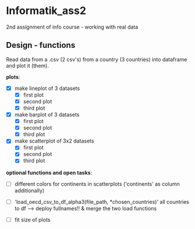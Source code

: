# Informatik_ass2
2nd assignment of info course - working with real data


## Design - functions
Read data from a .csv (2 csv's) from a country (3 countries) into dataframe and plot it (them).

**plots**:
- [x] make lineplot of 3 datasets
  - [x] first plot
  - [x] second plot
  - [x] third plot
- [x] make barplot of 3 datasets
  - [x] first plot
  - [x] second plot
  - [x] third plot
- [x] make scatterplot of 3x2 datasets
  - [x] first plot
  - [x] second plot
  - [x] third plot

**optional functions and open tasks**:
- [ ] different colors for continents in scatterplots ('continents' as column additionally)
- [ ] 'load_oecd_csv_to_df_alpha3(file_path, *chosen_countries)' all countries to df --> deploy fullnames!! & merge the two load functions
- [ ] fit size of plots


